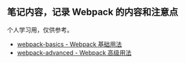 ## 笔记内容，记录 Webpack 的内容和注意点
个人学习用，仅供参考。
- [webpack-basics - Webpack 基础用法](./webpack-basics.md)
- [webpack-advanced - Webpack 高级用法](./webpack-advanced.md)